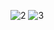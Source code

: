 ![2](https://github.com/HarshilMendpara101/To-Do_App/assets/115332799/6669456b-7728-481e-a886-c109fb6579e7)
![3](https://github.com/HarshilMendpara101/To-Do_App/assets/115332799/8a8d1e5c-c9a2-4a67-9ec5-c4cf8eb6aa38)
